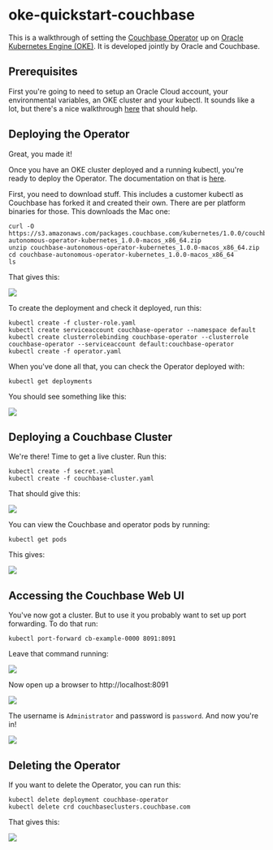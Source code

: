 # oke-quickstart-couchbase
This is a walkthrough of setting the [Couchbase Operator](https://developer.couchbase.com/documentation/server/current/operator/overview.html) up on [Oracle Kubernetes Engine (OKE)](https://cloud.oracle.com/containers/kubernetes-engine).  It is developed jointly by Oracle and Couchbase.

## Prerequisites
First you're going to need to setup an Oracle Cloud account, your environmental variables, an OKE cluster and your kubectl.  It sounds like a lot, but there's a nice walkthrough [here](https://github.com/oracle/oke-quickstart-prerequisites) that should help.

## Deploying the Operator
Great, you made it!

Once you have an OKE cluster deployed and a running kubectl, you're ready to deploy the Operator.  The documentation on that is [here](https://docs.couchbase.com/operator/1.0/install-kubernetes.html).

First, you need to download stuff.  This includes a customer kubectl as Couchbase has forked it and created their own.  There are per platform binaries for those.  This downloads the Mac one:

    curl -O https://s3.amazonaws.com/packages.couchbase.com/kubernetes/1.0.0/couchbase-autonomous-operator-kubernetes_1.0.0-macos_x86_64.zip
    unzip couchbase-autonomous-operator-kubernetes_1.0.0-macos_x86_64.zip
    cd couchbase-autonomous-operator-kubernetes_1.0.0-macos_x86_64
    ls

That gives this:

![](images/01%20-%20download.png)

To create the deployment and check it deployed, run this:

    kubectl create -f cluster-role.yaml
    kubectl create serviceaccount couchbase-operator --namespace default
    kubectl create clusterrolebinding couchbase-operator --clusterrole couchbase-operator --serviceaccount default:couchbase-operator
    kubectl create -f operator.yaml

When you've done all that, you can check the Operator deployed with:

    kubectl get deployments

You should see something like this:

![](images/02%20-%20get%20deployments.png)

## Deploying a Couchbase Cluster

We're there!  Time to get a live cluster.  Run this:

    kubectl create -f secret.yaml
    kubectl create -f couchbase-cluster.yaml

That should give this:

![](images/03%20-%20cluster%20created.png)

You can view the Couchbase and operator pods by running:

    kubectl get pods

This gives:

![](images/04%20-%20get%20pods.png)

## Accessing the Couchbase Web UI

You've now got a cluster.  But to use it you probably want to set up port forwarding.  To do that run:

    kubectl port-forward cb-example-0000 8091:8091

Leave that command running:

![](images/05%20-%20port%20forward.png)

Now open up a browser to http://localhost:8091

![](images/06%20-%20login%20screen.png)

The username is `Administrator` and password is `password`.  And now you're in!

![](images/07%20-%20console.png)

## Deleting the Operator
If you want to delete the Operator, you can run this:

    kubectl delete deployment couchbase-operator
    kubectl delete crd couchbaseclusters.couchbase.com

That gives this:

![](images/08%20-%20delete.png)
